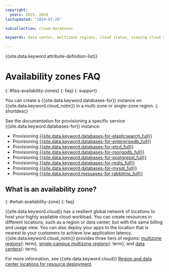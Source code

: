 ```yaml
---
copyright:
  years: 2023, 2024
lastupdated: "2024-07-26"

subcollection: cloud-databases

keywords: data center, multizone regions, cloud status, viewing cloud status, incident

---
```


{{site.data.keyword.attribute-definition-list}}

# Availability zones FAQ
{: #faq-availability-zones}
{: faq}
{: support}

You can create a {{site.data.keyword.databases-for}} instance on {{site.data.keyword.cloud_notm}} in a multi-zone or single-zone region.
{: shortdesc}

See the documentation for provisioning a specific service {{site.data.keyword.databases-for}} instance: 

- Provisioning [{{site.data.keyword.databases-for-elasticsearch_full}}](/docs/databases-for-elasticsearch?topic=databases-for-elasticsearch-provisioning)
- Provisioning [{{site.data.keyword.databases-for-enterprisedb_full}}](/docs/databases-for-enterprisedb?topic=databases-for-enterprisedb-provisioning)
- Provisioning [{{site.data.keyword.databases-for-etcd_full}}](/docs/databases-for-etcd?topic=databases-for-etcd-provisioning)
- Provisioning [{{site.data.keyword.databases-for-mongodb_full}}](/docs/databases-for-mongodb?topic=databases-for-mongodb-provisioning)
- Provisioning [{{site.data.keyword.databases-for-postgresql_full}}](/docs/databases-for-postgresql?topic=databases-for-postgresql-provisioning)
- Provisioning [{{site.data.keyword.databases-for-redis_full}}](/docs/databases-for-redis?topic=databases-for-redis-provisioning)
- Provisioning [{{site.data.keyword.databases-for-mysql_full}}](/docs/databases-for-mysql?topic=databases-for-mysql-provisioning)
- Provisioning [{{site.data.keyword.messages-for-rabbitmq_full}}](/docs/messages-for-rabbitmq?topic=messages-for-rabbitmq-provisioning)

## What is an availability zone?
{: #what-availability-zone}
{: faq}

{{site.data.keyword.cloud}} has a resilient global network of locations to host your highly available cloud workload. You can create resources in different locations, such as a region or data center, but with the same billing and usage view. You can also deploy your apps to the location that is nearest to your customers to achieve low application latency. {{site.data.keyword.cloud_notm}} provides three tiers of regions: [multizone regions](#x9774820){: term}, [single-campus multizone regions](#x10127487){: term}, and [data centers](#x2439906){: term}.

For more information, see {{site.data.keyword.cloud}} [Region and data center locations for resource deployment](/docs/overview?topic=overview-locations).
